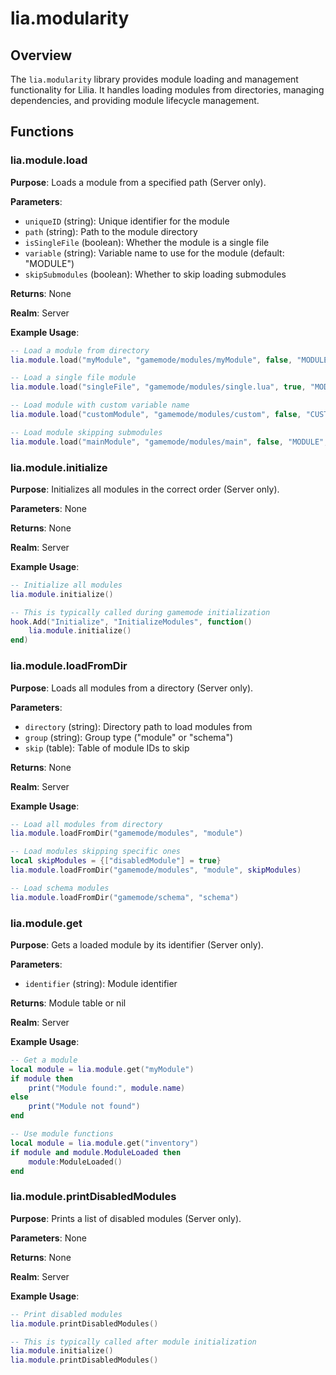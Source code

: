 # lia.modularity

## Overview
The `lia.modularity` library provides module loading and management functionality for Lilia. It handles loading modules from directories, managing dependencies, and providing module lifecycle management.

## Functions

### lia.module.load
**Purpose**: Loads a module from a specified path (Server only).

**Parameters**:
- `uniqueID` (string): Unique identifier for the module
- `path` (string): Path to the module directory
- `isSingleFile` (boolean): Whether the module is a single file
- `variable` (string): Variable name to use for the module (default: "MODULE")
- `skipSubmodules` (boolean): Whether to skip loading submodules

**Returns**: None

**Realm**: Server

**Example Usage**:
```lua
-- Load a module from directory
lia.module.load("myModule", "gamemode/modules/myModule", false, "MODULE")

-- Load a single file module
lia.module.load("singleFile", "gamemode/modules/single.lua", true, "MODULE")

-- Load module with custom variable name
lia.module.load("customModule", "gamemode/modules/custom", false, "CUSTOM_MODULE")

-- Load module skipping submodules
lia.module.load("mainModule", "gamemode/modules/main", false, "MODULE", true)
```

### lia.module.initialize
**Purpose**: Initializes all modules in the correct order (Server only).

**Parameters**: None

**Returns**: None

**Realm**: Server

**Example Usage**:
```lua
-- Initialize all modules
lia.module.initialize()

-- This is typically called during gamemode initialization
hook.Add("Initialize", "InitializeModules", function()
    lia.module.initialize()
end)
```

### lia.module.loadFromDir
**Purpose**: Loads all modules from a directory (Server only).

**Parameters**:
- `directory` (string): Directory path to load modules from
- `group` (string): Group type ("module" or "schema")
- `skip` (table): Table of module IDs to skip

**Returns**: None

**Realm**: Server

**Example Usage**:
```lua
-- Load all modules from directory
lia.module.loadFromDir("gamemode/modules", "module")

-- Load modules skipping specific ones
local skipModules = {["disabledModule"] = true}
lia.module.loadFromDir("gamemode/modules", "module", skipModules)

-- Load schema modules
lia.module.loadFromDir("gamemode/schema", "schema")
```

### lia.module.get
**Purpose**: Gets a loaded module by its identifier (Server only).

**Parameters**:
- `identifier` (string): Module identifier

**Returns**: Module table or nil

**Realm**: Server

**Example Usage**:
```lua
-- Get a module
local module = lia.module.get("myModule")
if module then
    print("Module found:", module.name)
else
    print("Module not found")
end

-- Use module functions
local module = lia.module.get("inventory")
if module and module.ModuleLoaded then
    module:ModuleLoaded()
end
```

### lia.module.printDisabledModules
**Purpose**: Prints a list of disabled modules (Server only).

**Parameters**: None

**Returns**: None

**Realm**: Server

**Example Usage**:
```lua
-- Print disabled modules
lia.module.printDisabledModules()

-- This is typically called after module initialization
lia.module.initialize()
lia.module.printDisabledModules()
```

